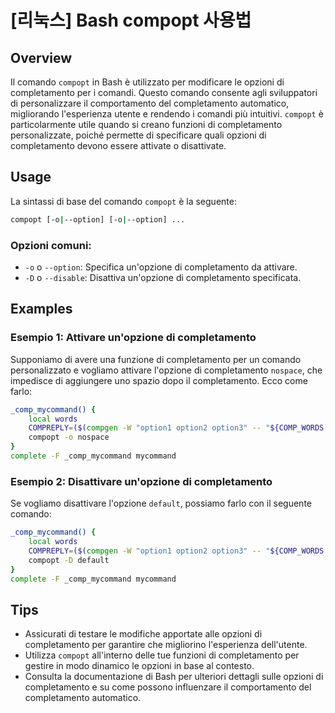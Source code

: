 # [리눅스] Bash compopt 사용법

## Overview
Il comando `compopt` in Bash è utilizzato per modificare le opzioni di completamento per i comandi. Questo comando consente agli sviluppatori di personalizzare il comportamento del completamento automatico, migliorando l'esperienza utente e rendendo i comandi più intuitivi. `compopt` è particolarmente utile quando si creano funzioni di completamento personalizzate, poiché permette di specificare quali opzioni di completamento devono essere attivate o disattivate.

## Usage
La sintassi di base del comando `compopt` è la seguente:

```bash
compopt [-o|--option] [-o|--option] ...
```

### Opzioni comuni:
- `-o` o `--option`: Specifica un'opzione di completamento da attivare.
- `-D` o `--disable`: Disattiva un'opzione di completamento specificata.

## Examples
### Esempio 1: Attivare un'opzione di completamento
Supponiamo di avere una funzione di completamento per un comando personalizzato e vogliamo attivare l'opzione di completamento `nospace`, che impedisce di aggiungere uno spazio dopo il completamento. Ecco come farlo:

```bash
_comp_mycommand() {
    local words
    COMPREPLY=($(compgen -W "option1 option2 option3" -- "${COMP_WORDS[1]}"))
    compopt -o nospace
}
complete -F _comp_mycommand mycommand
```

### Esempio 2: Disattivare un'opzione di completamento
Se vogliamo disattivare l'opzione `default`, possiamo farlo con il seguente comando:

```bash
_comp_mycommand() {
    local words
    COMPREPLY=($(compgen -W "option1 option2 option3" -- "${COMP_WORDS[1]}"))
    compopt -D default
}
complete -F _comp_mycommand mycommand
```

## Tips
- Assicurati di testare le modifiche apportate alle opzioni di completamento per garantire che migliorino l'esperienza dell'utente.
- Utilizza `compopt` all'interno delle tue funzioni di completamento per gestire in modo dinamico le opzioni in base al contesto.
- Consulta la documentazione di Bash per ulteriori dettagli sulle opzioni di completamento e su come possono influenzare il comportamento del completamento automatico.
